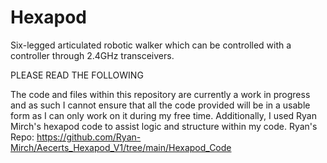 # Hexapod
Six-legged articulated robotic walker which can be controlled with a controller through 2.4GHz transceivers.

PLEASE READ THE FOLLOWING

The code and files within this repository are currently a work in progress and as such I cannot ensure that all the code
provided will be in a usable form as I can only work on it during my free time. Additionally, I used Ryan Mirch's hexapod
code to assist logic and structure within my code. Ryan's Repo: https://github.com/Ryan-Mirch/Aecerts_Hexapod_V1/tree/main/Hexapod_Code 
